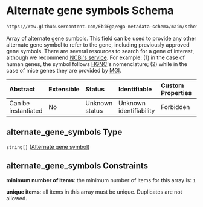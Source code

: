 # Alternate gene symbols Schema

```txt
https://raw.githubusercontent.com/EbiEga/ega-metadata-schema/main/schemas/EGA.common-definitions.json#/definitions/gene_descriptor/properties/alternate_gene_symbols
```

Array of alternate gene sumbols. This field can be used to provide any other alternate gene symbol to refer to the gene, including previously approved gene symbols. There are several resources to search for a gene of interest, although we recommend [NCBI's service](https://www.ncbi.nlm.nih.gov/gene). For example: (1) in the case of human genes, the symbol follows [HGNC](https://www.genenames.org/)'s nomenclature; (2) while in the case of mice genes they are provided by [MGI](http://www.informatics.jax.org/).

| Abstract            | Extensible | Status         | Identifiable            | Custom Properties | Additional Properties | Access Restrictions | Defined In                                                                                           |
| :------------------ | :--------- | :------------- | :---------------------- | :---------------- | :-------------------- | :------------------ | :--------------------------------------------------------------------------------------------------- |
| Can be instantiated | No         | Unknown status | Unknown identifiability | Forbidden         | Forbidden             | none                | [EGA.common-definitions.json\*](../../../schemas/EGA.common-definitions.json "open original schema") |

## alternate\_gene\_symbols Type

`string[]` ([Alternate gene symbol](ega-12-definitions-gene-descriptor-properties-alternate-gene-symbols-alternate-gene-symbol.md))

## alternate\_gene\_symbols Constraints

**minimum number of items**: the minimum number of items for this array is: `1`

**unique items**: all items in this array must be unique. Duplicates are not allowed.
